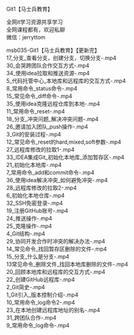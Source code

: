 Git1【马士兵教育】

全网it学习资源共享学习<br>全网课程都有，欢迎私聊<br>微信：jerryttom<br>

msb035-Git1【马士兵教育】【更新完】<br> 17_分支_查看分支，创建分支，切换分支-.mp4<br> 30_会哭跨团队合作交互方式-.mp4<br> 34_使用idea拉取和推送资源-.mp4<br> 5_代码托管中心_本地库和远程库的交互方式-.mp4<br> 8_常用命令_status命令-.mp4<br> 15_常见命令_diff命令-.mp4<br> 35_使用idea克隆远程仓库到本地-.mp4<br> 11_常用命令_reset-.mp4<br> 18_分支_冲突问题_解决冲突问题-.mp4<br> 26_邀请加入团队_push操作-.mp4<br> 3_Git的安装过程-.mp4<br> 12_常见命令_reset的hard,mixed,soft参数-.mp4<br> 27_远程库修改的拉取1-.mp4<br> 33_IDEA集成Git_初始化本地库_添加暂存区-.mp4<br> 21_初始化本地库-.mp4<br> 7_常用命令_add和commit命令-.mp4<br> 36_使用idea解决冲突_如何避免冲突-.mp4<br> 28_远程库修改的拉取2-.mp4<br> 6_初始化本地仓库-.mp4<br> 32_SSH免密登录-.mp4<br> 19_注册GitHub账号-.mp4<br> 24_推送操作-.mp4<br> 25_克隆操作-.mp4<br> 4_Git结构-.mp4<br> 29_协同开发合作时冲突的解决办法-.mp4<br> 14_常见命令_找回暂存区删除的文件-.mp4<br> 15_分支_什么是分支-.mp4<br> 13常见命令_删除文件_找回本地库删除的文件-.mp4<br> 20_回顾本地库和远程库的交互方式-.mp4<br> 22_创建GitHub远程库-.mp4<br> 2_Git简史-.mp4<br> 1_Git引入_版本控制介绍-.mp4<br> 10_常用命令_log命令2-.mp4<br> 23_在本地创建远程库地址的别名-.mp4<br> 31_跨团队合作-.mp4<br> 9_常用命令_log命令-.mp4